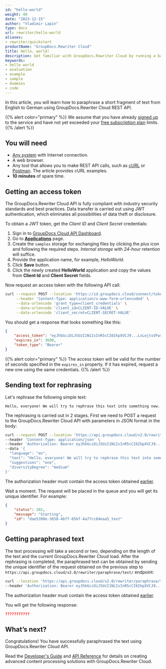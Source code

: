 ```yaml
---
id: "hello-world"
weight: 40
date: "2023-12-15"
author: "Vladimir Lapin"
type: docs
url: rewriter/hello-world
aliases:
- rewriter/quickstart
productName: "GroupDocs.Rewriter Cloud"
title: Hello, world!
description: Get familiar with GroupDocs.Rewriter Cloud by running a bare minimum example.
keywords:
- hello world
- evaluation
- example
- sample
- dummies
- code
---
```


In this article, you will learn how to paraphrase a short fragment of text from English to German using GroupDocs.Rewriter Cloud REST API.

{{% alert color="primary" %}} 
We assume that you have already [signed up](/rewriter/sign-up/) to the service and have not yet exceeded your [free subscription plan](/rewriter/subscription/) limits.
{{% /alert %}} 

## You will need

- [Any system](/rewriter/system-requirements/) with Internet connection.
- A web browser.
- Any tool that allows you to make REST API calls, such as [cURL](https://curl.se/) or [Postman](https://www.postman.com/). The article provides cURL examples.
- **10 minutes** of spare time.

## Getting an access token

The GroupDocs.Rewriter Cloud API is fully compliant with industry security standards and best practices. Data transfer is carried out using JWT authentication, which eliminates all possibilities of data theft or disclosure.

To obtain a JWT token, get the _Client ID_ and _Client Secret_ credentials:

1. Sign in to [GroupDocs Cloud API Dashboard](https://dashboard.groupdocs.cloud/).
2. Go to [**Applications**](https://dashboard.groupdocs.cloud/applications) page.
3. Create the `samples` storage for exchanging files by clicking the _plus_ icon and following the required steps. _Internal storage_ with _24-hour_ retention will suffice.
4. Provide the application name, for example, _HelloWorld_.
5. Click **Save** button.
6. Click the newly created **HelloWorld** application and copy the values from **Client Id** and **Client Secret** fields.

Now request an access token with the following API call:

```bash
curl --request POST --location 'https://id.groupdocs.cloud/connect/token' \
     --header 'Content-Type: application/x-www-form-urlencoded' \
     --data-urlencode 'grant_type=client_credentials' \
     --data-urlencode 'client_id=CLIENT-ID-VALUE' \
     --data-urlencode 'client_secret=CLIENT-SECRET-VALUE'
```

You should get a response that looks something like this:

```json
{
	"access_token": "eyJhbGciOiJSUzI1NiIsInR5cCI6IkpXVCJ9...LxLejtsVFwrZpHA",
	"expires_in": 3600,
	"token_type": "Bearer"
}
```

{{% alert color="primary" %}} 
The access token will be valid for the number of seconds specified in the `expires_in` property. If it has expired, request a new one using the same credentials.
{{% /alert %}} 

## Sending text for rephrasing

Let's rephrase the following simple text:

```
Hello, everyone! We will try to rephrase this text into something new.
```

The rephrasing is carried out in 2 stages. First we need to POST a request to the GroupDocs.Rewriter Cloud API with parameters in JSON format in the body:

```bash
curl --request POST --location 'https://api.groupdocs.cloud/v2.0/rewriter/paraphrase/text' \
--header 'Content-Type: application/json' \
--header 'Authorization: Bearer eyJhbGciOiJSUzI1NiIsInR5cCI6IkpXVCJ9...LxLejtsVFwrZpHA' \
--data '{
  "language": "en",
  "text": "Hello, everyone! We will try to rephrase this text into something new.",
  "suggestions": "one",
  "diversityDegree": "medium"
}'
```

The authorization header must contain the access token obtained [earlier](#getting-an-access-token).

Wait a moment. The request will be placed in the queue and you will get its unique identifier. For example:

```json
{
	"status": 202,
	"message": "Starting",
	"id": "dae5390e-3658-4bff-85bf-4a77cc04eaa5_text"
}
```

## Getting paraphrased text

The text processing will take a second or two, depending on the length of the text and the current GroupDocs.Rewriter Cloud load. After the rephrasing is completed, the paraphrased text can be obtained by sending the unique identifier of the request obtained on the previous step to `https://api.groupdocs.cloud/v2.0/rewriter/paraphrase/text/` endpoint:

```bash
curl --location 'https://api.groupdocs.cloud/v2.0/rewriter/paraphrase/text/dae5390e-3658-4bff-85bf-4a77cc04eaa5_text' \
--header 'Authorization: Bearer eyJhbGciOiJSUzI1NiIsInR5cCI6IkpXVCJ9...LxLejtsVFwrZpHA'
```

The authorization header must contain the access token obtained [earlier](#getting-an-access-token).

You will get the following response:

```json
???????????
```

## What’s next?

Congratulations! You have successfully paraphrased the text using GroupDocs.Rewriter Cloud API.

Read the [Developer's Guide](/rewriter/developer-guide/) and [API Reference](https://api.groupdocs.cloud/v2.0/rewriter/swagger/index.html) for details on creating advanced content processing solutions with GroupDocs.Rewriter Cloud.
